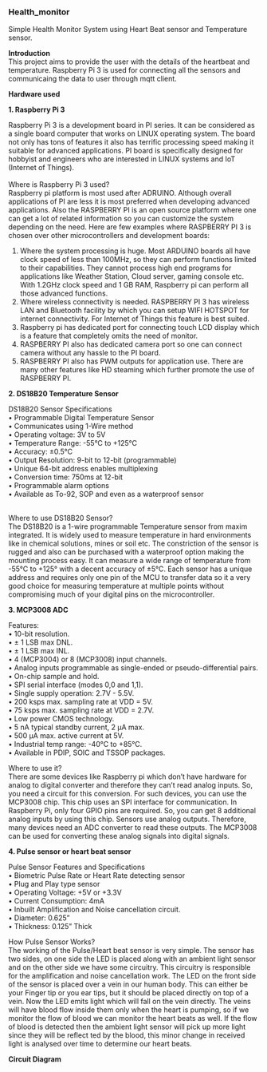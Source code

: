 ### Health_monitor
Simple Health Monitor System using Heart Beat sensor and Temperature sensor.</br>

**Introduction**</br>
This project aims to provide the user with the details of the heartbeat and temperature. Raspberry Pi 3 is used for connecting all the sensors and communicaing the data to user through mqtt client. </br>

**Hardware used** 

**1. Raspberry Pi 3**

Raspberry Pi 3 is a development board in PI series. It can be considered as a single board computer that works on LINUX operating system. The board not only has tons of features it also has terrific processing speed making it suitable for advanced applications. PI board is specifically designed for hobbyist and engineers who are interested in LINUX systems and IoT (Internet of Things). </br></br>
Where is Raspberry Pi 3 used? </br>
Raspberry pi platform is most used after ADRUINO. Although overall applications of PI are less it is most preferred when developing advanced applications. Also the RASPBERRY PI is an open source platform where one can get a lot of related information so you can customize the system depending on the need. Here are few examples where RASPBERRY PI 3 is chosen over other microcontrollers and development boards: </br>
1. Where the system processing is huge. Most ARDUINO boards all have clock speed of less than 100MHz, so they can perform functions limited to their capabilities. They cannot process high end programs for applications like Weather Station, Cloud server, gaming console etc. With 1.2GHz clock speed and 1 GB RAM, Raspberry pi can perform all those advanced functions.</br>
2. Where wireless connectivity is needed. RASPBERRY PI 3 has wireless LAN and Bluetooth facility by which you can setup WIFI HOTSPOT for internet connectivity. For Internet of Things this feature is best suited.</br>
3. Raspberry pi has dedicated port for connecting touch LCD display which is a feature that completely omits the need of monitor. </br>
4. RASPBERRY PI also has dedicated camera port so one can connect camera without any hassle to the PI board. </br>
5. RASPBERRY PI also has PWM outputs for application use. There are many other features like HD steaming which further promote the use of RASPBERRY PI.</br>


**2. DS18B20 Temperature Sensor**

DS18B20 Sensor Specifications</br>
• Programmable Digital Temperature Sensor</br>
• Communicates using 1-Wire method</br>
• Operating voltage: 3V to 5V </br>
• Temperature Range: -55°C to +125°C </br>
• Accuracy: ±0.5°C</br>
• Output Resolution: 9-bit to 12-bit (programmable)</br>
• Unique 64-bit address enables multiplexing </br>
• Conversion time: 750ms at 12-bit</br>
• Programmable alarm options</br>
• Available as To-92, SOP and even as a waterproof sensor</br></br>

Where to use DS18B20 Sensor?</br> The DS18B20 is a 1-wire programmable Temperature sensor from maxim integrated. It is widely used to measure temperature in hard environments like in chemical solutions, mines or soil etc. The constriction of the sensor is rugged and also can be purchased with a waterproof option making the mounting process easy. It can measure a wide range of temperature from -55°C to +125° with a decent accuracy of ±5°C. Each sensor has a unique address and requires only one pin of the MCU to transfer data so it a very good choice for measuring temperature at multiple points without compromising much of your digital pins on the microcontroller.</br>


**3. MCP3008 ADC**


Features:</br>
• 10-bit resolution.</br>
• ± 1 LSB max DNL.</br>
• ± 1 LSB max INL.</br>
• 4 (MCP3004) or 8 (MCP3008) input channels.</br>
• Analog inputs programmable as single-ended or pseudo-differential pairs.</br>
• On-chip sample and hold.</br>
• SPI serial interface (modes 0,0 and 1,1).</br>
• Single supply operation: 2.7V - 5.5V.</br>
• 200 ksps max. sampling rate at VDD = 5V.</br>
• 75 ksps max. sampling rate at VDD = 2.7V.</br>
• Low power CMOS technology.</br>
• 5 nA typical standby current, 2 μA max.</br>
• 500 μA max. active current at 5V.</br>
• Industrial temp range: -40°C to +85°C.</br>
• Available in PDIP, SOIC and TSSOP packages.</br>


Where to use it? </br> There are some devices like Raspberry pi which don’t have hardware for analog to digital converter and therefore they can’t read analog inputs. So, you need a circuit for this conversion. For such devices, you can use the MCP3008 chip. This chip uses an SPI interface for communication. In Raspberry Pi, only four GPIO pins are required. So, you can get 8 additional analog inputs by using this chip. Sensors use analog outputs. Therefore, many devices need an ADC converter to read these outputs. The MCP3008 can be used for converting these analog signals into digital signals.


**4. Pulse sensor or heart beat sensor**


Pulse Sensor Features and Specifications</br> 
• Biometric Pulse Rate or Heart Rate detecting sensor</br> 
• Plug and Play type sensor </br>
• Operating Voltage: +5V or +3.3V</br>
• Current Consumption: 4mA</br>
• Inbuilt Amplification and Noise cancellation circuit.</br>
• Diameter: 0.625”</br>
• Thickness: 0.125” Thick</br>


How Pulse Sensor Works?</br>
The working of the Pulse/Heart beat sensor is very simple. The sensor has two sides, on one side the LED is placed along with an ambient light sensor and on the other side we have some circuitry. This circuitry is responsible for the amplification and noise cancellation work. The LED on the front side of the sensor is placed over a vein in our human body. This can either be your Finger tip or you ear tips, but it should be placed directly on top of a vein. Now the LED emits light which will fall on the vein directly. The veins will have blood flow inside them only when the heart is pumping, so if we monitor the flow of blood we can monitor the heart beats as well. If the flow of blood is detected then the ambient light sensor will pick up more light since they will be reflect ted by the blood, this minor change in received light is analysed over time to determine our heart beats.</br>

**Circuit Diagram**


